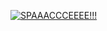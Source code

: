[![SPAAACCCEEEE!!!](https://img.youtube.com/vi/g1Sq1Nr58hM/9.jpg)](https://www.youtube.com/watch?v=g1Sq1Nr58hM)
